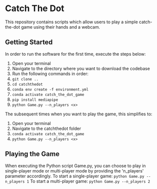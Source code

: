 # Catch The Dot

This repository contains scripts which allow users to play a simple catch-the-dot game using their hands and a webcam.

## Getting Started

In order to run the software for the first time, execute the steps below:
1. Open your terminal
2. Navigate to the directory where you want to download the codebase
3. Run the following commands in order:
4. ```git clone ..```
5. ```cd catchthedot```
6. ```conda env create -f environment.yml```
7. ```conda activate catch_the_dot_game```
8. ```pip install mediapipe```
9. ```python Game.py --n_players <x>```

The subsequent times when you want to play the game, this simplifies to:
1. Open your terminal
2. Navigate to the catchthedot folder
3. ```conda activate catch_the_dot_game```
4. ```python Game.py --n_players <x>```

## Playing the Game

When executing the Python script Game.py, you can choose to play in single-player mode or multi-player mode by providing the 'n_players' parameter accordingly.
To start a single-player game: ```python Game.py --n_players 1```
To start a multi-player game: ```python Game.py --n_players 2```


